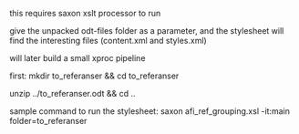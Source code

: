 this requires saxon xslt processor to run

give the unpacked odt-files folder as a parameter, and the stylesheet will find the interesting files (content.xml and styles.xml)

will later build a small xproc pipeline

first:
mkdir to_referanser && cd to_referanser

unzip ../to_referanser.odt && cd ..

sample command to run the stylesheet:
saxon afi_ref_grouping.xsl -it:main folder=to_referanser
